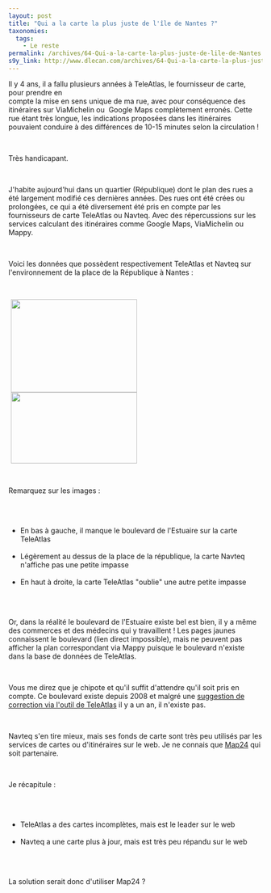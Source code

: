 ```yaml
---
layout: post
title: "Qui a la carte la plus juste de l'île de Nantes ?"
taxonomies: 
  tags: 
    - Le reste
permalink: /archives/64-Qui-a-la-carte-la-plus-juste-de-lile-de-Nantes.html
s9y_link: http://www.dlecan.com/archives/64-Qui-a-la-carte-la-plus-juste-de-lile-de-Nantes.html
---
```

<p>Il y 4 ans, il a fallu plusieurs années à TeleAtlas, le fournisseur de carte, pour prendre en <br />
compte la mise en sens unique de ma rue, avec pour conséquence des <br />
itinéraires sur ViaMichelin ou&#160; Google Maps complètement erronés. Cette rue étant très longue, les indications proposées dans les itinéraires pouvaient conduire à des différences de 10-15 minutes selon la circulation !</p> <br />
<p>Très handicapant.</p> <br />
<p>J'habite aujourd'hui dans un quartier (République) dont le plan des rues a été largement modifié ces dernières années. Des rues ont été crées ou prolongées, ce qui a été diversement été pris en compte par les fournisseurs de carte TeleAtlas ou Navteq. Avec des répercussions sur les services calculant des itinéraires comme Google Maps, ViaMichelin ou Mappy.</p> <br />
<p>Voici les données que possèdent respectivement TeleAtlas et Navteq  sur l'environnement de la place de la République à Nantes :</p> <br />
<p><!-- s9ymdb:12 --><img width="250" height="184" class="serendipity_image_center" style="border: 0px none; padding-left: 5px; padding-right: 5px;" src="http://www.dlecan.com/uploads/QuartierRepubliqueTeleAtlas.serendipityThumb.png" alt=""  /> <!-- s9ymdb:10 --><img width="250" height="141" class="serendipity_image_center" style="border: 0px none; padding-left: 5px; padding-right: 5px;" src="http://www.dlecan.com/uploads/QuartierRepubliqueNAVTEQ.serendipityThumb.png" alt=""  /></p> <br />
<p>Remarquez sur les images :</p> <br />
<ul> <br />
<li>En bas à gauche, il manque le boulevard de l'Estuaire sur la carte TeleAtlas</li> <br />
<li>Légèrement au dessus de la place de la république, la carte Navteq n'affiche pas une petite impasse</li> <br />
<li>En haut à droite, la carte TeleAtlas &quot;oublie&quot; une autre petite impasse</li> <br />
</ul> <br />
<p>Or, dans la réalité le boulevard de l'Estuaire existe bel est bien, il y a même des commerces et des médecins qui y travaillent ! Les pages jaunes connaissent le boulevard (lien direct impossible), mais ne peuvent pas afficher la plan correspondant via Mappy puisque le boulevard n'existe dans la base de données de TeleAtlas.</p> <br />
<p>Vous me direz que je chipote et qu'il suffit d'attendre qu'il soit pris en compte. Ce boulevard existe depuis 2008 et malgré une <a href="http://mapinsight.teleatlas.com/">suggestion de correction via l'outil de TeleAtlas</a> il y a un an, il n'existe pas.</p> <br />
<p>Navteq s'en tire mieux, mais ses fonds de carte sont très peu utilisés par les services de cartes ou d'itinéraires sur le web. Je ne connais que <a href="http://www.fr.map24.com/">Map24</a> qui soit partenaire.<br /></p> <br />
<p>Je récapitule :</p> <br />
<ul> <br />
<li>TeleAtlas a des cartes incomplètes, mais est le leader sur le web</li> <br />
<li>Navteq a une carte plus à jour, mais est très peu répandu sur le web</li> <br />
</ul> <br />
<p>La solution serait donc d'utiliser Map24 ?</p>
